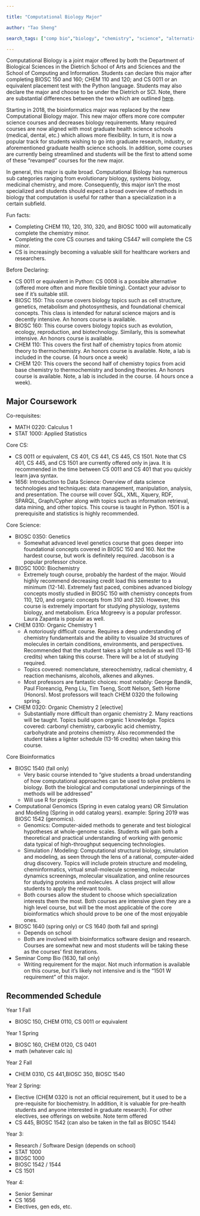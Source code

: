 ```yaml
---

title: "Computational Biology Major"

author: "Tao Sheng"

search_tags: ["comp bio","biology", "chemistry", "science", "alternatives", "tao", "sheng", "joint major","compbio","bioinformatics","cs major", "major", "pre-med"]

---
```


Computational Biology is a joint major offered by both the Department of Biological Sciences in the Dietrich School of Arts and Sciences and the School of Computing and Information. Students can declare this major after completing BIOSC 150 and 160; CHEM 110 and 120; and CS 0011 or an equivalent placement test with the Python language. Students may also declare the major and choose to be under the Dietrich or SCI. Note, there are substantial differences between the two which are outlined [here](https://www.biology.pitt.edu/computational-biology).

Starting in 2018, the bioinformatics major was replaced by the new Computational Biology major. This new major offers more core computer science courses and decreases biology requirements. Many required courses are now aligned with most graduate health science schools (medical, dental, etc.) which allows more flexibility. In turn, it is now a popular track for students wishing to go into graduate research, industry, or aforementioned graduate health science schools. In addition, some courses are currently being streamlined and students will be the first to attend some of these “revamped” courses for the new major. 

In general, this major is quite broad. Computational Biology has numerous sub categories ranging from evolutionary biology, systems biology, medicinal chemistry, and more. Consequently, this major isn’t the most specialized and students should expect a broad overview of methods in biology that computation is useful for rather than a specialization in a certain subfield. 

Fun facts: 
*   Completing CHEM 110, 120, 310, 320, and BIOSC 1000 will automatically complete the chemistry minor. 
*   Completing the core CS courses and taking CS447 will complete the CS minor. 
*   CS is increasingly becoming a valuable skill for healthcare workers and researchers. 

Before Declaring:
*   CS 0011 or equivalent in Python: CS 0008 is a possible alternative (offered more often and more flexible timing). Contact your advisor to see if it’s suitable still.
*   BIOSC 150: This course covers biology topics such as cell structure, genetics, metabolism and photosynthesis, and foundational chemical concepts. This class is intended for natural science majors and is decently intensive. An honors course is available. 
*   BIOSC 160: This course covers biology topics such as evolution, ecology, reproduction, and biotechnology. Similarly, this is somewhat intensive. An honors course is available.
*   CHEM 110: This covers the first half of chemistry topics from atomic theory to thermochemistry. An honors course is available. Note, a lab is included in the course. (4 hours once a week)
*   CHEM 120: This covers the second half of chemistry topics from acid base chemistry to thermochemistry and bonding theories. An honors course is available. Note, a lab is included in the course. (4 hours once a week). 

## Major Coursework
Co-requisites:
*   MATH 0220: Calculus 1
*   STAT 1000: Applied Statistics

Core CS:
*   CS 0011 or equivalent, CS 401, CS 441, CS 445, CS 1501. Note that CS 401, CS 445, and CS 1501 are currently offered only in java. It is recommended in the time between CS 0011 and CS 401 that you quickly learn java syntax. 
*   1656: Introduction to Data Science: Overview of data science technologies and techniques: data management, manipulation, analysis, and presentation. The course will cover SQL, XML, Xquery, RDF, SPARQL, Graph/Cypher along with topics such as information retrieval, data mining, and other topics. This course is taught in Python. 1501 is a prerequisite and statistics is highly recommended. 

Core Science:
*   BIOSC 0350: Genetics
    *   Somewhat advanced level genetics course that goes deeper into foundational concepts covered in BIOSC 150 and 160. Not the hardest course, but work is definitely required. Jacobson is a popular professor choice.
*   BIOSC 1000: Biochemistry
    *   Extremely tough course, probably the hardest of the major. Would highly recommend decreasing credit load this semester to a minimum (12-14). Extremely fast paced, combines advanced biology concepts mostly studied in BIOSC 150 with chemistry concepts from 110, 120, and organic concepts from 310 and 320. However, this course is extremely important for studying physiology, systems biology, and metabolism. Erica Mcgreevy is a popular professor. Laura Zapanta is popular as well. 
*   CHEM 0310: Organic Chemistry 1
    *   A notoriously difficult course. Requires a deep understanding of chemistry fundamentals and the ability to visualize 3d structures of molecules in certain conditions, environments, and perspectives. Recommended that the student takes a light schedule as well (13-16 credits) when taking this course. There will be a lot of studying required. 
    *   Topics covered: nomenclature, stereochemistry, radical chemistry, 4 reaction mechanisms, alcohols, alkenes and alkynes.
    *   Most professors are fantastic choices: most notably: George Bandik, Paul Floreancig, Peng Liu, Tim Tseng, Scott Nelson, Seth Horne (Honors). Most professors will teach CHEM 0320 the following spring. 
*   CHEM 0320: Organic Chemistry 2 [elective]
    *   Substantially more difficult than organic chemistry 2. Many reactions will be taught. Topics build upon organic 1 knowledge. Topics covered: carbonyl chemistry, carboxylic acid chemistry, carbohydrate and proteins chemistry. Also recommended the student takes a lighter schedule (13-16 credits) when taking this course. 

Core Bioinformatics
*   BIOSC 1540 (fall only)
    *   Very basic course intended to “give students a broad understanding of how computational approaches can be used to solve problems in biology. Both the biological and computational underpinnings of the methods will be addressed”
    *   Will use R for projects
*   Computational Genomics (Spring in even catalog years) OR Simulation and Modeling (Spring in odd catalog years). example: Spring 2019 was BIOSC 1542 (genomics). 
    *   Genomics: Computer-aided methods to generate and test biological hypotheses at whole-genome scales. Students will gain both a theoretical and practical understanding of working with genomic data typical of high-throughput sequencing technologies. 
    *   Simulation / Modeling: Computational structural biology, simulation and modeling, as seen through the lens of a rational, computer-aided drug discovery. Topics will include protein structure and modeling, cheminformatics, virtual small-molecule screening, molecular dynamics screenings, molecular visualization, and online resources for studying proteins and molecules. A class project will allow students to apply the relevant tools. 
    *   Both courses allow the student to choose which specialization interests them the most. Both courses are intensive given they are a high level course, but will be the most applicable of the core bioinformatics which should prove to be one of the most enjoyable ones. 
*   BIOSC 1640 (spring only) or CS 1640 (both fall and spring)
    *   Depends on school
    *   Both are involved with bioinformatics software design and research. Courses are somewhat new and most students will be taking these as the courses’ first iterations. 
*   Seminar Comp Bio (1630, fall only)
    *   Writing requirement for the major. Not much information is available on this course, but it’s likely not intensive and is the “1501 W requirement” of this major. 

## Recommended Schedule

Year 1 Fall
*   BIOSC 150, CHEM 0110, CS 0011 or equivalent

Year 1 Spring
*   BIOSC 160, CHEM 0120, CS 0401
*   math (whatever calc is)

Year 2 Fall
*   CHEM 0310, CS 441,BIOSC 350, BIOSC 1540

Year 2 Spring:
*   Elective (CHEM 0320 is not an official requirement, but it used to be a pre-requisite for biochemistry. In addition, it is valuable for pre-health students and anyone interested in graduate research). For other electives, see offerings on website. Note term offered
*   CS 445, BIOSC 1542 (can also be taken in the fall as BIOSC 1544)

Year 3:
*   Research / Software Design (depends on school)
*   STAT 1000
*   BIOSC 1000
*   BIOSC 1542 / 1544
*   CS 1501

Year 4:
*   Senior Seminar
*   CS 1656
*   Electives, gen eds, etc.
